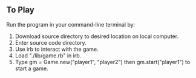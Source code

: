 ## To Play
Run the program in your command-line terminal by:
1. Download source directory to desired location on local computer.
2. Enter source code directory.
3. Use irb to interact with the game.
4. Load "./lib/game.rb" in irb.
5. Type gm = Game.new("player1", "player2") then gm.start("player1") to start a game.